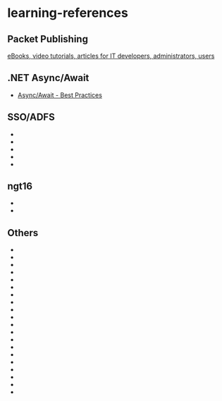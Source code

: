 # learning-references

## Packet Publishing
[eBooks, video tutorials, articles for IT developers, administrators, users](https://github.com/PacktPublishing)

## .NET Async/Await
* [Async/Await - Best Practices](https://msdn.microsoft.com/en-us/magazine/jj991977.aspx?f=255&MSPPError=-2147217396)


## SSO/ADFS
* [](https://tech.greenhouse.io/2016/08/01/create-adfs-instance-on-azure-virtual-machine.html#step-6)
* [](http://support.talentlms.com/knowledgebase/articles/328229-how-to-configure-sso-with-microsoft-active-directo)
* [](https://support.zendesk.com/hc/en-us/articles/203663886-Setting-up-single-sign-on-using-Active-Directory-with-ADFS-and-SAML-Professional-and-Enterprise-)
* [](https://github.com/Microsoft/HealthClinic.biz/wiki/Create-and-deploy-an-ASP.NET-web-app-in-Azure-App-Service)
* [](http://www.dotnetcurry.com/windows-azure/1158/using-adfs-azure-single-signon-aspnet-mvc)


## ngt16
* [](https://decentralize.today)
* [](https://www.teamleada.com/handbook)


## Others
* [](http://www.martinfowler.com)
* [](http://richnewman.wordpress.com)
* [](http://stackoverflow.com/questions/4879310/when-setting-up-a-wcf-client-and-server-how-synchronized-does-the-config-files)
* [](http://www.javaworld.com/article/2093747/java-ios-developer/12-predictions-for-the-future-of-programming.html)
* [](http://developer.telerik.com/featured/future-net)
* [](http://www.asp.net/vnext)
* [](http://blogs.msdn.com/b/webdev/archive/2014/11/12/announcing-asp-net-features-in-visual-studio-2015-preview-and-vs2013-update-4.aspx)
* [](http://docs.asp.net/en/latest)
* [](https://thinkster.io/a-better-way-to-learn-angularjs)
* [](http://www.hongkiat.com/blog/angularjs-tutorials-screencast)
* [](http://www.angularjshub.com/examples/modules)
* [](http://bitoftech.net/2015/01/21/asp-net-identity-2-with-asp-net-web-api-2-accounts-management)
* [](https://github.com/lukehoban/es6features#readme)
* [](http://tutorials.jenkov.com/exception-handling-strategies/index.html)
* [](blog.stephencleary.com)
* [](http://blog.stephencleary.com/2012/02/async-and-await.html)
* [](https://msdn.microsoft.com/en-us/library/ff650706.aspx)
* [](https://evolve.xamarin.com/session/56ec886fde91c6253c277bc6)
* [](https://www.simple-talk.com/sql/performance/sql-server-deadlocks-by-example)
* [](http://resources.sei.cmu.edu/library/asset-view.cfm?assetid=12433)
